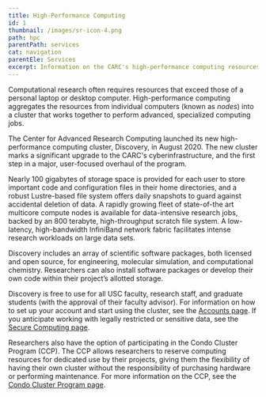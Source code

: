 ```yaml
---
title: High-Performance Computing
id: 1
thumbnail: /images/sr-icon-4.png
path: hpc
parentPath: services
cat: navigation
parentEle: Services
excerpt: Information on the CARC's high-performance computing resources and services.
---
```


Computational research often requires resources that exceed those of a personal laptop or desktop computer. High-performance computing aggregates the resources from individual computers (known as *nodes*) into a cluster that works together to perform advanced, specialized computing jobs.

The Center for Advanced Research Computing launched its new high-performance computing cluster, Discovery, in August 2020. The new cluster marks a significant upgrade to the CARC's cyberinfrastructure, and the first step in a major, user-focused overhaul of the program.

Nearly 100 gigabytes of storage space is provided for each user to store important code and configuration files in their home directories, and a robust Lustre-based file system offers daily snapshots to guard against accidental deletion of data. A rapidly growing fleet of state-of-the art multicore compute nodes is available for data-intensive research jobs, backed by an 800 terabyte, high-throughput scratch file system. A low-latency, high-bandwidth InfiniBand network fabric facilitates intense research workloads on large data sets.

Discovery includes an array of scientific software packages, both licensed and open source, for engineering, molecular simulation, and computational chemistry. Researchers can also install software packages or develop their own code within their project’s allotted storage.

Discovery is free to use for all USC faculty, research staff, and graduate students (with the approval of their faculty advisor). For information on how to set up your account and start using the cluster, see the [Accounts page](/user-information/accounts). If you anticipate working with legally restricted or sensitive data, see the [Secure Computing page](/services/secure-computing).

Researchers also have the option of participating in the Condo Cluster Program (CCP). The CCP allows researchers to reserve computing resources for dedicated use by their projects, giving them the flexibility of having their own cluster without the responsibility of purchasing hardware or performing maintenance. For more information on the CCP, see the [Condo Cluster Program page](/services/condo-cluster-program).
